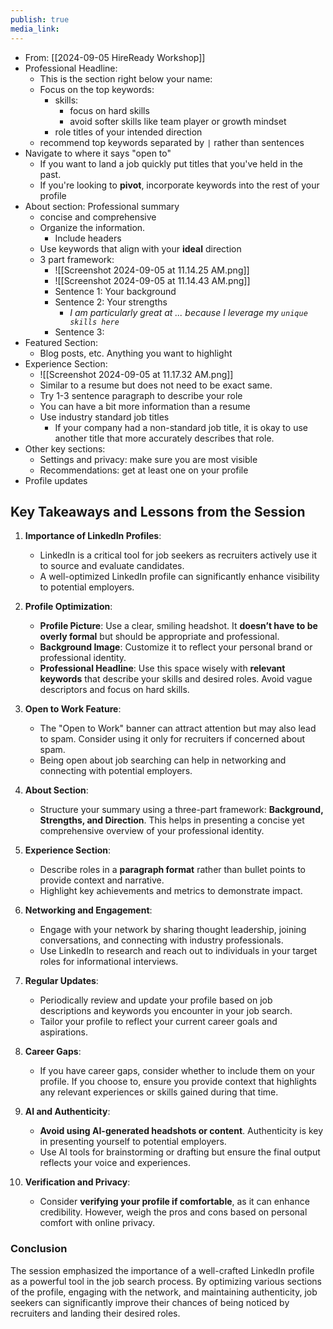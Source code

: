```yaml
---
publish: true
media_link:
---
```

- From: [[2024-09-05 HireReady Workshop]] 
- Professional Headline: 
	- This is the section right below your name: 
	- Focus on the top keywords: 
		- skills: 
			- focus on hard skills
			- avoid softer skills like team player or growth mindset
		- role titles of your intended direction
	- recommend top keywords separated by `|` rather than sentences
- Navigate to where it says "open to"
	- If you want to land a job quickly put titles that you've held in the past. 
	- If you're looking to **pivot**, incorporate keywords into the rest of your profile
- About section: Professional summary
	- concise and comprehensive
	- Organize the information. 
		- Include headers
	- Use keywords that align with your **ideal** direction
	- 3 part framework:
		- ![[Screenshot 2024-09-05 at 11.14.25 AM.png]]
		- ![[Screenshot 2024-09-05 at 11.14.43 AM.png]]
		- Sentence 1: Your background
		- Sentence 2: Your strengths
			- *I am particularly great at ... because I leverage my `unique skills here`* 
		- Sentence 3:
- Featured Section: 
	- Blog posts, etc. Anything you want to highlight
- Experience Section: 
	- ![[Screenshot 2024-09-05 at 11.17.32 AM.png]]
	- Similar to a resume but does not need to be exact same. 
	- Try 1-3 sentence paragraph to describe your role
	- You can have a bit more information than a resume
	- Use industry standard job titles
		- If your company had a non-standard job title, it is okay to use another title that more accurately describes that role.
- Other key sections: 
	- Settings and privacy: make sure you are most visible
	- Recommendations: get at least one on your profile
- Profile updates

## Key Takeaways and Lessons from the Session

1. **Importance of LinkedIn Profiles**:
   - LinkedIn is a critical tool for job seekers as recruiters actively use it to source and evaluate candidates.
   - A well-optimized LinkedIn profile can significantly enhance visibility to potential employers.

2. **Profile Optimization**:
   - **Profile Picture**: Use a clear, smiling headshot. It **doesn’t have to be overly formal** but should be appropriate and professional.
   - **Background Image**: Customize it to reflect your personal brand or professional identity.
   - **Professional Headline**: Use this space wisely with **relevant keywords** that describe your skills and desired roles. Avoid vague descriptors and focus on hard skills.

3. **Open to Work Feature**:
   - The "Open to Work" banner can attract attention but may also lead to spam. Consider using it only for recruiters if concerned about spam.
   - Being open about job searching can help in networking and connecting with potential employers.

4. **About Section**:
   - Structure your summary using a three-part framework: **Background, Strengths, and Direction**. This helps in presenting a concise yet comprehensive overview of your professional identity.

5. **Experience Section**:
   - Describe roles in a **paragraph format** rather than bullet points to provide context and narrative.
   - Highlight key achievements and metrics to demonstrate impact.

6. **Networking and Engagement**:
   - Engage with your network by sharing thought leadership, joining conversations, and connecting with industry professionals.
   - Use LinkedIn to research and reach out to individuals in your target roles for informational interviews.

7. **Regular Updates**:
   - Periodically review and update your profile based on job descriptions and keywords you encounter in your job search.
   - Tailor your profile to reflect your current career goals and aspirations.

8. **Career Gaps**:
   - If you have career gaps, consider whether to include them on your profile. If you choose to, ensure you provide context that highlights any relevant experiences or skills gained during that time.

9. **AI and Authenticity**:
   - **Avoid using AI-generated headshots or content**. Authenticity is key in presenting yourself to potential employers.
   - Use AI tools for brainstorming or drafting but ensure the final output reflects your voice and experiences.

10. **Verification and Privacy**:
    - Consider **verifying your profile if comfortable**, as it can enhance credibility. However, weigh the pros and cons based on personal comfort with online privacy.

### Conclusion
The session emphasized the importance of a well-crafted LinkedIn profile as a powerful tool in the job search process. By optimizing various sections of the profile, engaging with the network, and maintaining authenticity, job seekers can significantly improve their chances of being noticed by recruiters and landing their desired roles.